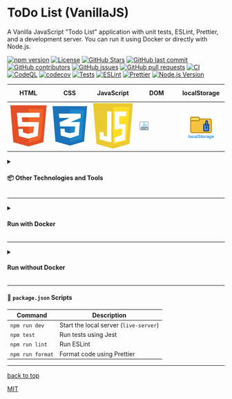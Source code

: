 <a id="title"></a>

# ToDo List (VanillaJS)

A Vanilla JavaScript "Todo List" application with unit tests, ESLint, Prettier,
and a development server.
You can run it using Docker or directly with Node.js.

[![npm version](https://img.shields.io/github/package-json/v/AndriiKot/VanillaJS__ToDo-List?filename=./package.json)](https://docs.npmjs.com/about-semantic-versioning)
[![License](https://img.shields.io/github/license/AndriiKot/VanillaJS__ToDo-List)](https://choosealicense.com/licenses/mit/)
[![GitHub Stars](https://img.shields.io/github/stars/AndriiKot/VanillaJS__ToDo-List?style=flat-square)](https://github.com/AndriiKot/VanillaJS__ToDo-List/stargazers)
[![GitHub last commit](https://img.shields.io/github/last-commit/AndriiKot/VanillaJS__ToDo-List)](https://github.com/AndriiKot/VanillaJS__ToDo-List/commits/main)
[![GitHub contributors](https://img.shields.io/github/contributors/AndriiKot/VanillaJS__ToDo-List)](https://github.com/AndriiKot/VanillaJS__ToDo-List/graphs/contributors)
[![GitHub issues](https://img.shields.io/github/issues/AndriiKot/VanillaJS__ToDo-List)](https://github.com/AndriiKot/VanillaJS__ToDo-List/issues)
[![GitHub pull requests](https://img.shields.io/github/issues-pr/AndriiKot/VanillaJS__ToDo-List)](https://github.com/AndriiKot/VanillaJS__ToDo-List/pulls)
[![CI](https://github.com/AndriiKot/VanillaJS__ToDo-List/actions/workflows/ci.yml/badge.svg)](https://docs.github.com/en/actions)
[![CodeQL](https://github.com/AndriiKot/VanillaJS__ToDo-List/actions/workflows/codeql-analysis.yml/badge.svg)](https://codeql.github.com/)
[![codecov](https://codecov.io/gh/AndriiKot/VanillaJS__ToDo-List/branch/main/graph/badge.svg)](https://about.codecov.io/)
[![Tests](https://img.shields.io/badge/tests-passing-brightgreen)](https://jestjs.io/)
[![ESLint](https://img.shields.io/badge/linted%20with-eslint-blue)](https://eslint.org/)
[![Prettier](https://img.shields.io/badge/styled%20with-prettier-ff69b4)](https://prettier.io/)
[![Node.js Version](https://img.shields.io/badge/node-20.x-green)](https://nodejs.org/en/docs)<table>

  <thead>
    <tr>
      <th height=33 width=100>HTML</th></th>
      <th height=33 width=100>CSS</th>
      <th height=33 width=100>JavaScript</th>
      <th height=33 width=100>DOM</th>
      <th height=33 width=100>localStorage</th>
    </tr>
  </thead>
  <tbody>
    <tr>
      <td height=100 width=100>
        <a href="https://html.spec.whatwg.org/multipage/">
          <img src="icons/svg/html.svg" alt="HTML">
        </a>
      </td>
      <td height=100 width=100>
        <a href="https://www.w3.org/Style/CSS/">
          <img src="icons/svg/css.svg" alt="CSS">
        </a>
      </td>
      <td height=100 width=100>
        <a href="https://ecma-international.org/publications-and-standards/standards/">
          <img src="icons/svg/javascript.svg" alt="JavaScript/ECMAScript">
        </a>
      </td>
      <td height=100 width=100>
        <a href="https://developer.mozilla.org/en-US/docs/Web/API/Document_Object_Model">
          <img src="icons/svg/dom.svg" alt="DOM">
        </a>
      </td>
      <td height=100 width=100>
        <a href="https://developer.mozilla.org/en-US/docs/Web/API/Window/localStorage">
          <img src="icons/svg/localstorage.svg" alt="localStorage">
        </a>
      </td>
    </tr>
  </tbody>
</table>

<details>
  <summary>
    <h4>📦 Other Technologies and Tools</h4>
  </summary>

  <table>
    <thead>
      <tr>
        <th height=33 width=100>Docker</th>
        <th height=33 width=100>Ubuntu</th>
      </tr>
    </thead>
    <tbody>
      <tr>
        <td height=100 width=100>
          <a href="https://www.docker.com/">
            <img src="icons/svg/docker.svg" alt="Docker">
          </a>
        </td>
        <td height=100 width=100>
          <a href="https://ubuntu.com/">
            <img src="icons/svg/ubuntu.svg" alt="Ubuntu">
          </a>
        </td>
      </tr>
    </tbody>
  </table>

  <table>
    <thead>
      <tr>
        <th height=33 width=100>NodeJS</th>
        <th height=33 width=100>Vite</th>
        <th height=33 width=100>Jest</th>
        <th height=33 width=100>ESLint</th>
        <th height=33 width=100>Prettier</th>
      </tr>
    </thead>
    <tbody>
      <tr>
        <td height=100 width=100>
          <a href="https://nodejs.org/en/">
            <img src="icons/svg/nodejs.svg" alt="NodeJS">
          </a>
        </td>
        <td height=100 width=100>
        <a href=https://vitejs.dev/>
          <img src=icons/svg/vitejs.svg alt=Vite>
        </a>
      </td>
        <td height=100 width=100>
          <a href="https://jestjs.io/">
            <img src="icons/svg/jest.svg" alt="Jest">
          </a>
        </td>
        <td height=100 width=100>
          <a href="https://eslint.org/">
            <img src="icons/svg/eslint.svg" alt="ESLint">
          </a>
        </td>
        <td height=100 width=100>
          <a href="https://prettier.io/">
            <img src="icons/svg/prettier.svg" alt="Prettier">
          </a>
        </td>
      </tr>
    </tbody>
  </table>

  <table>
    <thead>
      <tr>
        <th height=33 width=100>Git</th>
        <th height=33 width=100>Git Hooks</th>
        <th height=33 width=100>GitHub Actions</th>
        <th height=33 width=100>CodeQL</th>
        <th height=33 width=100>Codecov</th>
      </tr>
    </thead>
    <tbody>
      <tr>
        <td height=100 width=100>
          <a href="https://git-scm.com/doc">
            <img src="icons/svg/git.svg" alt="Git">
          </a>
        </td>
        <td height=100 width=100>
          <a href="https://git-scm.com/docs/git-hook">
            <img src="icons/svg/git-hooks.svg" alt="Git hooks">
          </a>
        </td>
        <td height=100 width=100>
          <a href="https://github.com/features/actions/">
            <img src="icons/svg/githubactionsdarkstheme.svg" alt="GitHub Actions">
          </a>
        </td>
        <td height=100 width=100>
          <a href="https://codeql.github.com/">
            <img src="icons/svg/codeql.svg" alt="CodeQL">
          </a>
        </td>
        <td height=100 width=100>
          <a href="https://codecov.io/">
            <img src="icons/svg/codecov.svg" alt="Codecov">
          </a>
        </td>
      </tr>
    </tbody>
  </table>

</details>

---

<details>
  <summary>

#### Run with Docker

  </summary>

##### Build the image

```bash
docker build -t js-project .
```

##### Run the app (dev server)

```bash
docker run -p 8080:8080 js-project dev
```

Open [http://localhost:8080](http://localhost:8080) in your browser.

##### Run tests

```bash
docker run --rm js-project
```

<details>
  <summary>

##### Stop and Remove Docker

  </summary>

##### 🔍 List running containers

```bash
docker ps
```

##### Stop a container

```bash
docker stop <container_id>
```

##### Remove a container

```bash
docker rm <container_id>
```

##### Remove the image

```bash
docker rmi js-project
```

  </details>

</details>

---

<details>
  <summary>

#### Run without Docker

  </summary>

##### Install dependencies

```bash
npm install
```

##### Start the dev server

```bash
npm run dev
```

Open [http://localhost:8080](http://localhost:8080) in your browser.

##### Run tests

```bash
npm test
```

##### Lint the code

```bash
npm run lint
```

##### Format the code

```bash
npm run format
```

</details>

---

#### 📝 `package.json` Scripts

| Command          | Description                            |
| ---------------- | -------------------------------------- |
| `npm run dev`    | Start the local server (`live-server`) |
| `npm test`       | Run tests using Jest                   |
| `npm run lint`   | Run ESLint                             |
| `npm run format` | Format code using Prettier             |

---

[back to top](#title)

[MIT](./LICENSE)
